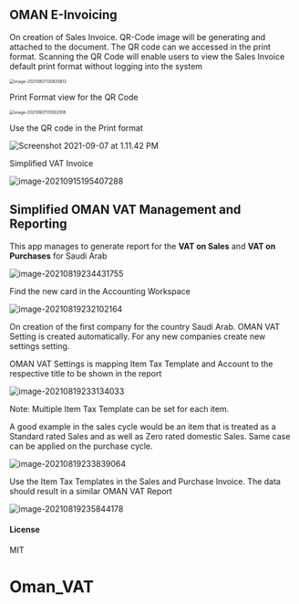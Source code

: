 ## OMAN E-Invoicing



On creation of Sales Invoice.  QR-Code image will be generating and attached to the document. The QR code can we accessed in the print format. Scanning the QR Code will enable users to view the Sales Invoice default print format without logging into the system

<img src="README.assets/image-20210907130835812.png" alt="image-20210907130835812" style="zoom:50%;" />


Print Format view for the QR Code

<img src="README.assets/image-20210907131002918.png" alt="image-20210907131002918" style="zoom:50%;" />


Use the QR code in the Print format

![Screenshot 2021-09-07 at 1.11.42 PM](README.assets/Screenshot%202021-09-07%20at%201.11.42%20PM.png)



Simplified VAT Invoice

![image-20210915195407288](README.assets/image-20210915195407288.png)

## Simplified OMAN VAT Management and Reporting

This app manages to generate report for the **VAT on Sales** and **VAT on Purchases** for Saudi Arab

![image-20210819234431755](README.assets/image-20210819234431755.png)

Find the new card in the Accounting Workspace

![image-20210819232102164](README.assets/image-20210819232102164.png)

On creation of the first company for the country Saudi Arab. OMAN VAT Setting is created automatically. For any new companies create new settings setting.

OMAN VAT Settings is mapping Item Tax Template and Account to the respective title to be shown in the report

![image-20210819233134033](README.assets/image-20210819233134033.png)

Note: Multiple Item Tax Template can be set for each item. 

A good example in the sales cycle would be an item that is treated as a Standard rated Sales and as well as Zero rated domestic Sales. Same case can be applied on the purchase cycle.

![image-20210819233839064](README.assets/image-20210819233839064.png)

Use the Item Tax Templates in the Sales and Purchase Invoice. The data should result in a similar OMAN VAT Report

![image-20210819235844178](README.assets/image-20210819235844178.png)

#### License

MIT
# Oman_VAT
